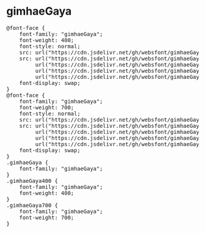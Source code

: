 # gimhaeGaya

<pre>
@font-face {
    font-family: "gimhaeGaya";
    font-weight: 400;
    font-style: normal;
    src: url("https://cdn.jsdelivr.net/gh/websfont/gimhaeGaya/gimhaeGaya-Regular.eot");
    src: url("https://cdn.jsdelivr.net/gh/websfont/gimhaeGaya/gimhaeGaya-Regular.eot?#iefix") format("embedded-opentype"),
         url("https://cdn.jsdelivr.net/gh/websfont/gimhaeGaya/gimhaeGaya-Regular.woff2") format("woff2"),
         url("https://cdn.jsdelivr.net/gh/websfont/gimhaeGaya/gimhaeGaya-Regular.woff") format("woff"),
         url("https://cdn.jsdelivr.net/gh/websfont/gimhaeGaya/gimhaeGaya-Regular.ttf") format("truetype");
    font-display: swap;
}
@font-face {
    font-family: "gimhaeGaya";
    font-weight: 700;
    font-style: normal;
    src: url("https://cdn.jsdelivr.net/gh/websfont/gimhaeGaya/gimhaeGaya-Bold.eot");
    src: url("https://cdn.jsdelivr.net/gh/websfont/gimhaeGaya/gimhaeGaya-Bold.eot?#iefix") format("embedded-opentype"),
         url("https://cdn.jsdelivr.net/gh/websfont/gimhaeGaya/gimhaeGaya-Bold.woff2") format("woff2"),
         url("https://cdn.jsdelivr.net/gh/websfont/gimhaeGaya/gimhaeGaya-Bold.woff") format("woff"),
         url("https://cdn.jsdelivr.net/gh/websfont/gimhaeGaya/gimhaeGaya-Bold.ttf") format("truetype");
    font-display: swap;
}
.gimhaeGaya {
    font-family: "gimhaeGaya";
}
.gimhaeGaya400 {
    font-family: "gimhaeGaya";
    font-weight: 400;
}
.gimhaeGaya700 {
    font-family: "gimhaeGaya";
    font-weight: 700;
}
</pre>
